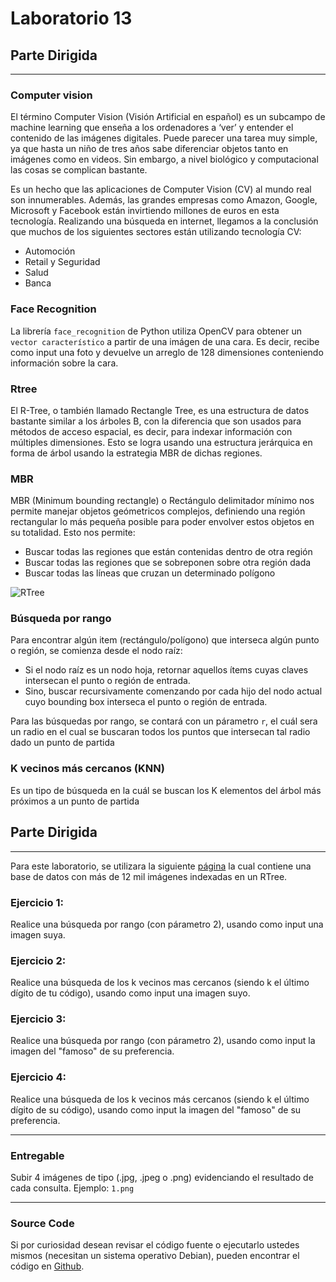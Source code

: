 # Laboratorio 13

## Parte Dirigida

---

### Computer vision

El término Computer Vision (Visión Artificial en español) es un subcampo de machine learning que enseña a los ordenadores a ‘ver’ y entender el contenido de las imágenes digitales. Puede parecer una tarea muy simple, ya que hasta un niño de tres años sabe diferenciar objetos tanto en imágenes como en videos. Sin embargo, a nivel biológico y computacional las cosas se complican bastante.

Es un hecho que las aplicaciones de Computer Vision (CV) al mundo real son innumerables. Además, las grandes empresas como Amazon, Google, Microsoft y Facebook están invirtiendo millones de euros en esta tecnología. Realizando una búsqueda en internet, llegamos a la conclusión que muchos de los siguientes sectores están utilizando tecnología CV:

- Automoción
- Retail y Seguridad
- Salud
- Banca

### Face Recognition

La librería `face_recognition` de Python utiliza OpenCV para obtener un `vector característico` a partir de una imágen de una cara. Es decir, recibe como input una foto y devuelve un arreglo de 128 dimensiones conteniendo información sobre la cara.

### Rtree

El R-Tree, o también llamado Rectangle Tree, es una estructura de datos bastante similar a los árboles B, con la diferencia que son usados para métodos de acceso espacial, es decir, para indexar información con múltiples dimensiones. Esto se logra usando una estructura jerárquica en forma de árbol usando la estrategia MBR de dichas regiones.

### MBR

MBR (Minimum bounding rectangle) o Rectángulo delimitador mínimo nos permite manejar objetos geómetricos complejos, definiendo una región rectangular lo más pequeña posible para poder envolver estos objetos en su totalidad. Esto nos permite:

- Buscar todas las regiones que están contenidas dentro de otra región
- Buscar todas las regiones que se sobreponen sobre otra región dada
- Buscar todas las líneas que cruzan un determinado polígono

![RTree](./images/rango.png)

### Búsqueda por rango

Para encontrar algún item (rectángulo/polígono) que interseca algún punto o región, se comienza desde el nodo raíz:

- Si el nodo raíz es un nodo hoja, retornar aquellos ítems cuyas claves
  intersecan el punto o región de entrada.
- Sino, buscar recursivamente comenzando por cada hijo del nodo
  actual cuyo bounding box interseca el punto o región de entrada.

Para las búsquedas por rango, se contará con un párametro `r`, el cuál sera un radio en el cual se buscaran todos los puntos que intersecan tal radio dado un punto de partida

### K vecinos más cercanos (KNN)

Es un tipo de búsqueda en la cuál se buscan los K elementos del árbol más próximos a un punto de partida

## Parte Dirigida

---

Para este laboratorio, se utilizara la siguiente [página](http://ec2-3-128-171-175.us-east-2.compute.amazonaws.com:5001/) la cual contiene una base de datos con más de 12 mil imágenes indexadas en un RTree.

### Ejercicio 1:

Realice una búsqueda por rango (con párametro 2), usando como input una imagen suya.

### Ejercicio 2:

Realice una búsqueda de los k vecinos mas cercanos (siendo k el último dígito de tu código), usando como input una imagen suyo.

### Ejercicio 3:

Realice una búsqueda por rango (con párametro 2), usando como input la imagen del "famoso" de su preferencia.

### Ejercicio 4:

Realice una búsqueda de los k vecinos más cercanos (siendo k el último dígito de su código), usando como input la imagen del "famoso" de su preferencia.

---

### Entregable

Subir 4 imágenes de tipo (.jpg, .jpeg o .png) evidenciando el resultado de cada consulta. Ejemplo: `1.png`

---

### Source Code

Si por curiosidad desean revisar el código fuente o ejecutarlo ustedes mismos (necesitan un sistema operativo Debian), pueden encontrar el código en [Github](https://github.com/vostolaza/face-recognition).
